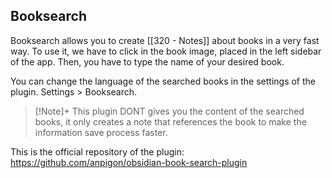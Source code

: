 ## Booksearch
Booksearch allows you to create [[320 - Notes]] about books in a very fast way. To use it, we have to click in the book image, placed in the left sidebar of the app. Then, you have to type the name of your desired book.

You can change the language of the searched books in the settings of the plugin. Settings > Booksearch.

> [!Note]+
> This plugin DONT gives you the content of the searched books, it only creates a note that references the book to make the information save process faster.

This is the official repository of the plugin: https://github.com/anpigon/obsidian-book-search-plugin